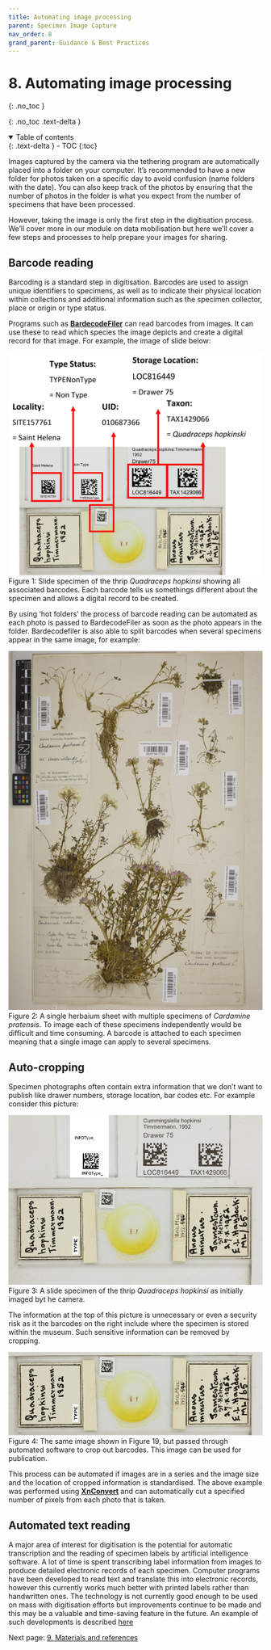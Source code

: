 ```yaml
---
title: Automating image processing
parent: Specimen Image Capture
nav_order: 8
grand_parent: Guidance & Best Practices
---
```


# 8. Automating image processing
{: .no_toc }

  {: .no_toc .text-delta }
<details open markdown="block">
  <summary>
    Table of contents
  </summary>
  {: .text-delta }
- TOC
{:toc}
</details>

Images captured by the camera via the tethering program are automatically placed into a folder on your computer. It’s recommended to have a new folder for photos taken on a specific day to avoid confusion (name folders with the date). You can also keep track of the photos by ensuring that the number of photos in the folder is what you expect from the number of specimens that have been processed.

However, taking the image is only the first step in the digitisation process. We’ll cover more in our module on data mobilisation but here we’ll cover a few steps and processes to help prepare your images for sharing.

## Barcode reading
Barcoding is a standard step in digitisation. Barcodes are used to assign unique identifiers to specimens, as well as to indicate their physical location within collections and additional information such as the specimen collector, place or origin or type status.

Programs such as [**BardecodeFiler**](https://www.bardecode.com/en1/app/bardecodefiler/) can read barcodes from images. It can use these to read which species the image depicts and create a digital record for that image. For example, the image of slide below:

![annotated barcode image](/images/Photography/annotated_barcode_image.png?raw=true)
Figure 1: Slide specimen of the thrip *Quadraceps hopkinsi* showing all associated barcodes. Each barcode tells us somethings different about the specimen and allows a digital record to be created.

By using ‘hot folders’ the process of barcode reading can be automated as each photo is passed to BardecodeFiler as soon as the photo appears in the folder. Bardecodefiler is also able to split barcodes when several specimens appear in the same image, for example:

![sheet with many barcodes](/images/Photography/many_barcode_herbarium_example.png?raw=true)
Figure 2: A single herbaium sheet with multiple specimens of *Cardamine pratensis*. To image each of these specimens independently would be difficult and time consuming. A barcode is attached to each specimen meaning that a single image can apply to several specimens.

## Auto-cropping
Specimen photographs often contain extra information that we don’t want to publish like drawer numbers, storage location, bar codes etc. For example consider this picture:

![pre cropped slide](/images/Photography/pre-cropped_slide.png?raw=true)
Figure 3: A slide specimen of the thrip *Quadraceps hopkinsi* as initially imaged byt he camera.

The information at the top of this picture is unnecessary or even a security risk as it the barcodes on the right include where the specimen is stored within the museum. Such sensitive information can be removed by cropping.

![slide post cropping](/images/Photography/cropped_slide.png?raw=true)
Figure 4: The same image shown in Figure 19, but passed through automated software to crop out barcodes. This image can be used for publication.

This process can be automated if images are in a series and the image size and the location of cropped information is standardised. The above example was performed using [**XnConvert**](https://www.xnview.com/en/xnconvert/) and can automatically cut a specified number of pixels from each photo that is taken.

## Automated text reading
A major area of interest for digitisation is the potential for automatic transcription and the reading of specimen labels by artificial intelligence software. A lot of time is spent transcribing label information from images to produce detailed electronic records of each specimen. Computer programs have been developed to read text and translate this into electronic records, however this currently works much better with printed labels rather than handwritten ones. The technology is not currently good enough to be used on mass with digitisation efforts but improvements continue to be made and this may be a valuable and time-saving feature in the future. An example of such developments is described [here](https://riojournal.com/article/58030/)

Next page: [9. Materials and references](https://dissco.github.io/SpecimenImageCapture/conclusion_and_materials.html)

